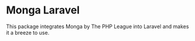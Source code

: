 Monga Laravel
===

This package integrates Monga by The PHP League into Laravel and makes it a breeze to use.